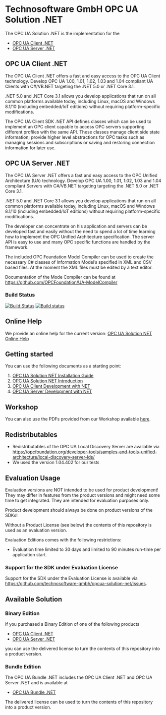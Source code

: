 # Technosoftware GmbH OPC UA Solution .NET

The OPC UA Solution .NET is the implementation for the

 * [OPC UA Client .NET](https://technosoftware.com/opc-ua-client-net/)
 * [OPC UA Server .NET](https://technosoftware.com/opc-ua-server-net/)

## OPC UA Client .NET

The OPC UA Client .NET offers a fast and easy access to the OPC UA Client technology. Develop OPC UA 1.00, 1.01, 1.02, 1.03 and 1.04 compliant UA Clients with C#/VB.NET targeting the .NET 5.0 or .NET Core 3.1.

.NET 5.0 and .NET Core 3.1 allows you develop applications that run on all common platforms available today, including Linux, macOS and Windows 8.1/10 (including embedded/IoT editions) without requiring platform-specific modifications.

The OPC UA Client SDK .NET API defines classes which can be used to implement an OPC client capable to access OPC servers supporting different profiles with the same API. These classes manage client side state information; provide higher level abstractions for OPC tasks such as managing sessions and subscriptions or saving and restoring connection information for later use.

## OPC UA Server .NET

The OPC UA Server .NET offers a fast and easy access to the OPC Unified Architecture (UA) technology. Develop OPC UA 1.00, 1.01, 1.02, 1.03  and 1.04 compliant Servers with C#/VB.NET targeting targeting the .NET 5.0 or .NET Core 3.1.

.NET 5.0 and .NET Core 3.1 allows you develop applications that run on all common platforms available today, including Linux, macOS and Windows 8.1/10 (including embedded/IoT editions) without requiring platform-specific modifications.

The developer can concentrate on his application and servers can be developed fast and easily without the need to spend a lot of time learning how to implement the OPC Unified Architecture specification. The server API is easy to use and many OPC specific functions are handled by the framework.

The included OPC Foundation Model Compiler can be used to create the necessary C# classes of Information Model’s specified in XML and CSV based files. At the moment the XML files must be edited by a text editor. 

Documentation of the Mode Compiler can be found at https://github.com/OPCFoundation/UA-ModelCompiler

### Build Status

[![Build Status](https://dev.azure.com/technosoftware-gmbh/OPC%20UA%20Solution%20.NET/_apis/build/status/technosoftware-gmbh.Samples?branchName=master)](https://dev.azure.com/technosoftware-gmbh/OPC%20UA%20Solution%20.NET/_build/latest?definitionId=13&branchName=master)
[![Build status](https://ci.appveyor.com/api/projects/status/5g0t933gak2u3b7e?svg=true)](https://ci.appveyor.com/project/technosoftware/opcua-solution-net)

## Online Help

We provide an online help for the current version: [OPC UA Solution NET Online Help](https://technosoftware.com/help/OPCUaSolutionNet/23/)

## Getting started

You can use the following documents as a starting point:

1. [OPC UA Solution NET Installation Guide](/documentation/OPC_UA_Solution_NET_Installation_Guide.pdf)
2. [OPC UA Solution NET Introduction](/documentation/OPC_UA_Solution_NET_Introduction.pdf)
3. [OPC UA Client Development with NET](/documentation/OPC_UA_Client_Development_with_NET.pdf)
4. [OPC UA Server Development with NET](/documentation/OPC_UA_Server_Development_with_NET.pdf)

## Workshop

You can also use the PDFs provided from our Workshop available [here](/Workshop).

##	Redistributables

- Redistributables of the OPC UA Local Discovery Server are available via https://opcfoundation.org/developer-tools/samples-and-tools-unified-architecture/local-discovery-server-lds/
- We used the version 1.04.402 for our tests

## Evaluation Usage

Evaluation versions are NOT intended to be used for product development! They may differ in features from the product versions and might need some time to get integrated. They are intended for evaluation purposes only.

Product development should always be done on product versions of the SDKs! 

Without a Product License (see below) the contents of this repository is used as an evaluation version.

Evaluation Editions comes with the following restrictions:

 * Evaluation time limited to 30 days and limited to 90 minutes run-time per application start.

### Support for the SDK under Evaluation License

Support for the SDK under the Evaluation License is available via https://github.com/technosoftware-gmbh/opcua-solution-net/issues. 

## Available Solution

### Binary Edition

If you purchased a Binary Edition of one of the following products

 * [OPC UA Client .NET](https://technosoftware.com/product/opc-ua-client-net/)
 * [OPC UA Server .NET](https://technosoftware.com/product/opc-ua-server-net/)

you can use the delivered license to turn the contents of this repository into a product version.

### Bundle Edition

The OPC UA Bundle .NET includes the OPC UA Client .NET and OPC UA Server .NET and is available at

 * [OPC UA Bundle .NET](https://technosoftware.com/product/opc-ua-bundle-net/)

The delivered license can be used to turn the contents of this repository into a product version.
